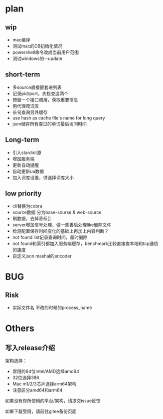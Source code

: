 # plan

## wip
- mac编译
- 测试mac的DB初始化情况
- powershell命令改成当前用户范围
- 测试windows的--update

## short-term
- 多source直接嵌套进列表
- 记录pid/port，先检查这两个
- 预留一个接口调用，获取重要信息
- 用代理爬词库
- 长句查询另外缓存
- use hash as cache file's name for long query
- json储存所有查过的单词最后访问时间

## Long-term
- 引入stardict源
- 增加服务端
- 更新自动提醒
- 自动更新ua数据
- 加入词库设置，供选择词库大小

## low priority
- cli替换为cobra
- source数据 分为base-sourse & web-source
- 刷数据，去掉音标[]
- server增加信号处理，做一些善后处理like删除文件
- 检测配置保存时间变化的基础上再加上内容判断？
- not found list记录查询时间，超时删除
- not found和索引都加入服务端缓存，benchmark比较直接查本地和tcp通信的速度
- 自定义json mashal的encoder

# BUG

## Risk
- 实际文件名 不改的时候的process_name

# Others

## 写入release介绍

架构选择：
- 常用的64位Intel/AMD选择amd64
- 32位选择386
- Mac m1/2/3芯片选择arm64架构
- 注意区分amd64和arm64

如果没有你所使用的平台/架构，请提交issue反馈

如果下载受阻，请前往gitee备份页面
